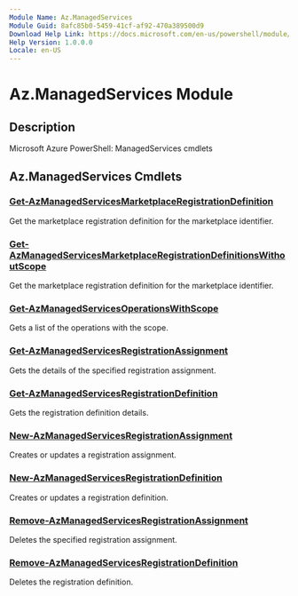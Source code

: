 ```yaml
---
Module Name: Az.ManagedServices
Module Guid: 8afc85b0-5459-41cf-af92-470a389500d9
Download Help Link: https://docs.microsoft.com/en-us/powershell/module/az.managedservices
Help Version: 1.0.0.0
Locale: en-US
---
```


# Az.ManagedServices Module
## Description
Microsoft Azure PowerShell: ManagedServices cmdlets

## Az.ManagedServices Cmdlets
### [Get-AzManagedServicesMarketplaceRegistrationDefinition](Get-AzManagedServicesMarketplaceRegistrationDefinition.md)
Get the marketplace registration definition for the marketplace identifier.

### [Get-AzManagedServicesMarketplaceRegistrationDefinitionsWithoutScope](Get-AzManagedServicesMarketplaceRegistrationDefinitionsWithoutScope.md)
Get the marketplace registration definition for the marketplace identifier.

### [Get-AzManagedServicesOperationsWithScope](Get-AzManagedServicesOperationsWithScope.md)
Gets a list of the operations with the scope.

### [Get-AzManagedServicesRegistrationAssignment](Get-AzManagedServicesRegistrationAssignment.md)
Gets the details of the specified registration assignment.

### [Get-AzManagedServicesRegistrationDefinition](Get-AzManagedServicesRegistrationDefinition.md)
Gets the registration definition details.

### [New-AzManagedServicesRegistrationAssignment](New-AzManagedServicesRegistrationAssignment.md)
Creates or updates a registration assignment.

### [New-AzManagedServicesRegistrationDefinition](New-AzManagedServicesRegistrationDefinition.md)
Creates or updates a registration definition.

### [Remove-AzManagedServicesRegistrationAssignment](Remove-AzManagedServicesRegistrationAssignment.md)
Deletes the specified registration assignment.

### [Remove-AzManagedServicesRegistrationDefinition](Remove-AzManagedServicesRegistrationDefinition.md)
Deletes the registration definition.

